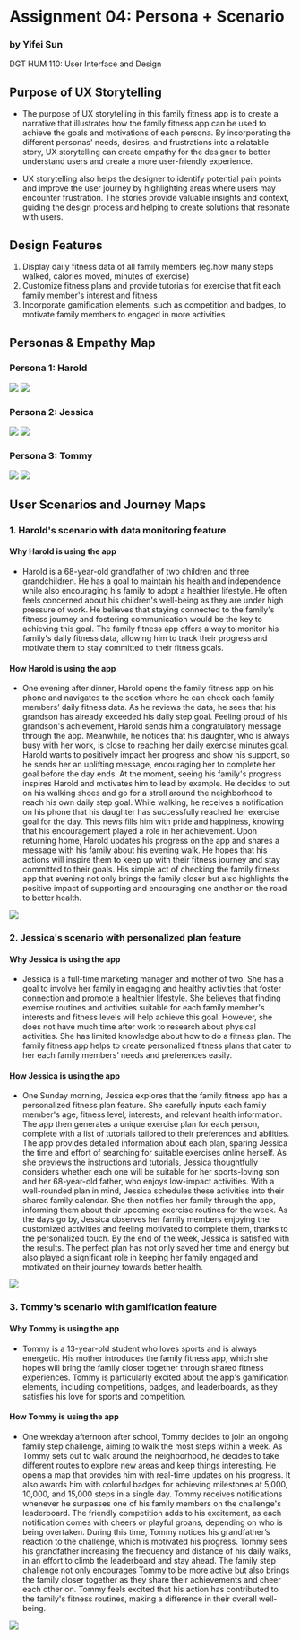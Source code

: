 # Assignment 04: Persona + Scenario
### by Yifei Sun
DGT HUM 110: User Interface and Design

## Purpose of UX Storytelling

- The purpose of UX storytelling in this family fitness app is to create a narrative that illustrates how the family fitness app can be used to achieve the goals and motivations of each persona. By incorporating the different personas' needs, desires, and frustrations into a relatable story, UX storytelling can create empathy for the designer to better understand users and create a more user-friendly experience. 

- UX storytelling also helps the designer to identify potential pain points and improve the user journey by highlighting areas where users may encounter frustration. The stories provide valuable insights and context, guiding the design process and helping to create solutions that resonate with users.

## Design Features
1. Display daily fitness data of all family members (eg.how many steps walked, calories moved, minutes of exercise)
2. Customize fitness plans and provide tutorials for exercise that fit each family member's interest and fitness 
3. Incorporate gamification elements, such as competition and badges, to motivate family members to engaged in more activities

## Personas & Empathy Map

### Persona 1: Harold
<img src="Images/Harold's Persona.png">
<img src="Images/Harold's Empathy Map.png">

### Persona 2: Jessica
<img src="Images/Jessica's Persona.png">
<img src="Images/Jessica's Empathy Map.png">

### Persona 3: Tommy
<img src="Images/Tommy's Persona.png">
<img src="Images/Tommy's Empathy Map.png">

## User Scenarios and Journey Maps

### 1. Harold's scenario with data monitoring feature

#### Why Harold is using the app

- Harold is a 68-year-old grandfather of two children and three grandchildren. He has a goal to maintain his health and independence while also encouraging his family to adopt a healthier lifestyle. He often feels concerned about his children's well-being as they are under high pressure of work. He believes that staying connected to the family's fitness journey and fostering communication would be the key to achieving this goal. The family fitness app offers a way to monitor his family's daily fitness data, allowing him to track their progress and motivate them to stay committed to their fitness goals.

#### How Harold is using the app

- One evening after dinner, Harold opens the family fitness app on his phone and navigates to the section where he can check each family members’ daily fitness data. As he reviews the data, he sees that his grandson has already exceeded his daily step goal. Feeling proud of his grandson's achievement, Harold sends him a congratulatory message through the app. Meanwhile, he notices that his daughter, who is always busy with her work, is close to reaching her daily exercise minutes goal. Harold wants to positively impact her progress and show his support, so he sends her an uplifting message, encouraging her to complete her goal before the day ends. At the moment, seeing his family's progress inspires Harold and motivates him to lead by example. He decides to put on his walking shoes and go for a stroll around the neighborhood to reach his own daily step goal. While walking, he receives a notification on his phone that his daughter has successfully reached her exercise goal for the day. This news fills him with pride and happiness, knowing that his encouragement played a role in her achievement. Upon returning home, Harold updates his progress on the app and shares a message with his family about his evening walk. He hopes that his actions will inspire them to keep up with their fitness journey and stay committed to their goals. His simple act of checking the family fitness app that evening not only brings the family closer but also highlights the positive impact of supporting and encouraging one another on the road to better health.

<img src="Images/Harold's Journey Map.png">

### 2. Jessica's scenario with personalized plan feature

#### Why Jessica is using the app

- Jessica is a full-time marketing manager and mother of two. She has a goal to involve her family in engaging and healthy activities that foster connection and promote a healthier lifestyle. She believes that finding exercise routines and activities suitable for each family member's interests and fitness levels will help achieve this goal. However, she does not have much time after work to research about physical activities. She has limited knowledge about how to do a fitness plan. The family fitness app helps to create personalized fitness plans that cater to her each family members’ needs and preferences easily.

#### How Jessica is using the app
- One Sunday morning, Jessica explores that the family fitness app has a personalized fitness plan feature. She carefully inputs each family member's age, fitness level, interests, and relevant health information. The app then generates a unique exercise plan for each person, complete with a list of tutorials tailored to their preferences and abilities. The app provides detailed information about each plan, sparing Jessica the time and effort of searching for suitable exercises online herself. As she previews the instructions and tutorials, Jessica thoughtfully considers whether each one will be suitable for her sports-loving son and her 68-year-old father, who enjoys low-impact activities. With a well-rounded plan in mind, Jessica schedules these activities into their shared family calendar. She then notifies her family through the app, informing them about their upcoming exercise routines for the week. As the days go by, Jessica observes her family members enjoying the customized activities and feeling motivated to complete them, thanks to the personalized touch. By the end of the week, Jessica is satisfied with the results. The perfect plan has not only saved her time and energy but also played a significant role in keeping her family engaged and motivated on their journey towards better health.

<img src="Images/Jessica's Journey Map.png">

### 3. Tommy's scenario with gamification feature

#### Why Tommy is using the app

- Tommy is a 13-year-old student who loves sports and is always energetic. His mother introduces the family fitness app, which she hopes will bring the family closer together through shared fitness experiences. Tommy is particularly excited about the app's gamification elements, including competitions, badges, and leaderboards, as they satisfies his love for sports and competition.

#### How Tommy is using the app

- One weekday afternoon after school, Tommy decides to join an ongoing family step challenge, aiming to walk the most steps within a week. As Tommy sets out to walk around the neighborhood, he decides to take different routes to explore new areas and keep things interesting. He opens a map that provides him with real-time updates on his progress. It also awards him with colorful badges for achieving milestones at 5,000, 10,000, and 15,000 steps in a single day. Tommy receives notifications whenever he surpasses one of his family members on the challenge's leaderboard. The friendly competition adds to his excitement, as each notification comes with cheers or playful groans, depending on who is being overtaken. During this time, Tommy notices his grandfather’s reaction to the challenge, which is motivated his progress. Tommy sees his grandfather increasing the frequency and distance of his daily walks, in an effort to climb the leaderboard and stay ahead. The family step challenge not only encourages Tommy to be more active but also brings the family closer together as they share their achievements and cheer each other on. Tommy feels excited that his action has contributed to the family's fitness routines, making a difference in their overall well-being. 

<img src="Images/Tommy's Journey Map.png">

